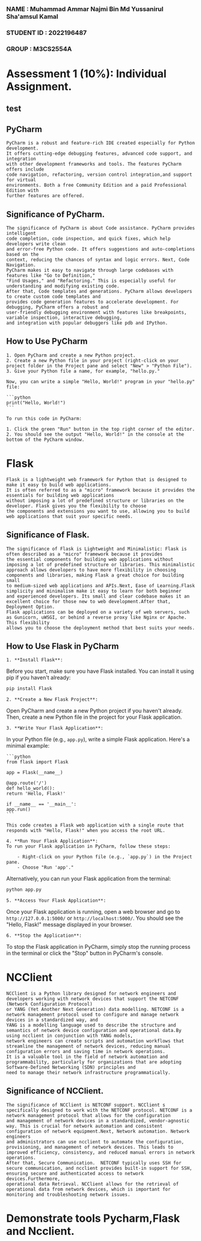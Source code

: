 ### NAME		: Muhammad Ammar Najmi Bin Md Yussanirul Sha'amsul Kamal 
### STUDENT ID  : 2022196487
### GROUP       : M3CS2554A

# Assessment 1 (10%): Individual Assignment.

## test

## PyCharm
 
	PyCharm is a robust and feature-rich IDE created especially for Python development. 
	It offers cutting-edge debugging features, advanced code support, and integration 
	with other development frameworks and tools. The features PyCharm offers include 
	code navigation, refactoring, version control integration,and support for virtual 
	environments. Both a free Community Edition and a paid Professional Edition with 
	further features are offered.

## Significance of PyCharm.

	The significance of PyCharm is about Code assistance. PyCharm provides intelligent 
	code completion, code inspection, and quick fixes, which help developers write clean 
	and error-free Python code. It offers suggestions and auto-completions based on the 
	context, reducing the chances of syntax and logic errors. Next, Code Navigation. 
	PyCharm makes it easy to navigate through large codebases with features like "Go to Definition," 
	"Find Usages," and "Refactoring." This is especially useful for understanding and modifying existing code.
	After that, Code templates and generations. PyCharm allows developers to create custom code templates and 
	provides code generation features to accelerate development. For debugging, PyCharm offers a robust and 
	user-friendly debugging environment with features like breakpoints, variable inspection, interactive debugging, 
	and integration with popular debuggers like pdb and IPython.
	
## How to Use PyCharm
	
	1. Open PyCharm and create a new Python project.
	2. Create a new Python file in your project (right-click on your project folder in the Project pane and select "New" > "Python File").
	3. Give your Python file a name, for example, "hello.py."

	Now, you can write a simple "Hello, World!" program in your "hello.py" file:

	```python
	print("Hello, World!")
	```

	To run this code in PyCharm:

	1. Click the green "Run" button in the top right corner of the editor.
	2. You should see the output "Hello, World!" in the console at the bottom of the PyCharm window.


 
# Flask

	Flask is a lightweight web framework for Python that is designed to make it easy to build web applications.
	It is often referred to as a "micro" framework because it provides the essentials for building web applications 
	without imposing a lot of predefined structure or libraries on the developer. Flask gives you the flexibility to choose 
	the components and extensions you want to use, allowing you to build web applications that suit your specific needs.
 
## Significance of Flask.

	The significance of Flask is Lightweight and Minimalistic: Flask is often described as a "micro" framework because it provides 
	the essential components for building web applications without imposing a lot of predefined structure or libraries. This minimalistic
	approach allows developers to have more flexibility in choosing components and libraries, making Flask a great choice for building small 
	to medium-sized web applications and APIs.Next, Ease of Learning.Flask simplicity and minimalism make it easy to learn for both beginner
	and experienced developers. Its small and clear codebase makes it an excellent choice for those new to web development.After that, Deployment Option.
	Flask applications can be deployed on a variety of web servers, such as Gunicorn, uWSGI, or behind a reverse proxy like Nginx or Apache. This flexibility 
	allows you to choose the deployment method that best suits your needs.
	
## How to Use Flask in PyCharm
	
	
	1. **Install Flask**:
   Before you start, make sure you have Flask installed. You can install it using pip if you haven't already:

   ```bash
   pip install Flask
   ```

	2. **Create a New Flask Project**:
   Open PyCharm and create a new Python project if you haven't already. Then, create a new Python file in the project for your Flask application.

	3. **Write Your Flask Application**:
   In your Python file (e.g., `app.py`), write a simple Flask application. Here's a minimal example:

	```python
	from flask import Flask

	app = Flask(__name__)

	@app.route('/')
	def hello_world():
    return 'Hello, Flask!'

	if __name__ == '__main__':
    app.run()
	```

	This code creates a Flask web application with a single route that responds with "Hello, Flask!" when you access the root URL.

	4. **Run Your Flask Application**:
	To run your Flask application in PyCharm, follow these steps:

		- Right-click on your Python file (e.g., `app.py`) in the Project pane.
		- Choose "Run 'app'."

   Alternatively, you can run your Flask application from the terminal:

   ```bash
   python app.py
   ```

	5. **Access Your Flask Application**:
   Once your Flask application is running, open a web browser and go to `http://127.0.0.1:5000/` or `http://localhost:5000/`. You should see the "Hello, Flask!" message displayed in your browser.

	6. **Stop the Application**:
   To stop the Flask application in PyCharm, simply stop the running process in the terminal or click the "Stop" button in PyCharm's console.


	



# NCClient

	NCClient is a Python library designed for network engineers and developers working with network devices that support the NETCONF (Network Configuration Protocol) 
	or YANG (Yet Another Next Generation) data modelling. NETCONF is a network management protocol used to configure and manage network devices in a standardized way, and 
	YANG is a modelling language used to describe the structure and semantics of network device configuration and operational data.By using ncclient in conjunction with YANG models, 
	network engineers can create scripts and automation workflows that streamline the management of network devices, reducing manual configuration errors and saving time in network operations. 
	It is a valuable tool in the field of network automation and programmability, particularly for organizations that are adopting Software-Defined Networking (SDN) principles and 
	need to manage their network infrastructure programmatically.

## Significance of NCClient.

	The significance of NCClient is NETCONF support. NCClient s specifically designed to work with the NETCONF protocol. NETCONF is a network management protocol that allows for the configuration 
	and management of network devices in a standardized, vendor-agnostic way. This is crucial for network automation and consistent configuration of network equipment.Next, Network automation. Network engineers 
	and administrators can use ncclient to automate the configuration, provisioning, and management of network devices. This leads to improved efficiency, consistency, and reduced manual errors in network operations.
	After that, Secure Communication.  NETCONF typically uses SSH for secure communication, and ncclient provides built-in support for SSH, ensuring secure and authenticated access to network devices.Furthermore, 
	operational data Retrieval. NCClient allows for the retrieval of operational data from network devices, which is important for monitoring and troubleshooting network issues.



# Demonstrate tools Pycharm,Flask and Ncclient.
